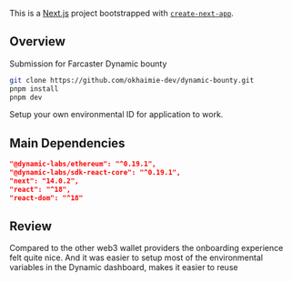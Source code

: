 This is a [Next.js](https://nextjs.org/) project bootstrapped with [`create-next-app`](https://github.com/vercel/next.js/tree/canary/packages/create-next-app).

## Overview

Submission for Farcaster Dynamic bounty

```bash
git clone https://github.com/okhaimie-dev/dynamic-bounty.git
pnpm install
pnpm dev
```

Setup your own environmental ID for application to work.
<!-- Find your environment id at https://app.dynamic.xyz/dashboard/developer -->

## Main Dependencies

```json
"@dynamic-labs/ethereum": "^0.19.1",
"@dynamic-labs/sdk-react-core": "^0.19.1",
"next": "14.0.2",
"react": "^18",
"react-dom": "^18"
```

## Review

Compared to the other web3 wallet providers the onboarding experience felt quite nice. And it was easier to setup most of the environmental variables in the Dynamic dashboard, makes it easier to reuse
